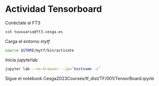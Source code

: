 # Actividad Tensorboard 

Conéctate al FT3

```bash
ssh tuusuario@ft3.cesga.es
```

Carga el entorno *mytf*

```bash
source $STORE/mytf/bin/activate
```

Inicia jupyterlab

```bash
jupyter lab --no-browser --ip=`hostname -i`
```

Sigue el notebook Cesga2023Courses/tf_dist/TF/001/TensorBoard.ipynb



